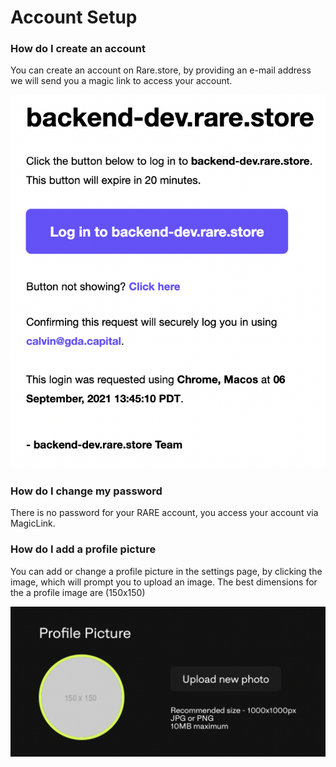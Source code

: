 # Account Setup

### How do I create an account 
You can create an account on Rare.store, by providing an e-mail address we will send you a magic link to access your account.

![rare-store](img/magic-link.png)

### How do I change my password 
There is no password for your RARE account, you access your account via MagicLink. 
### How do I add a profile picture 
You can add or change a profile picture in the settings page, by clicking the image, which will prompt you to upload an image. The best dimensions for the a profile image are (150x150) 

![rare-store](img/profile-pic.png)

